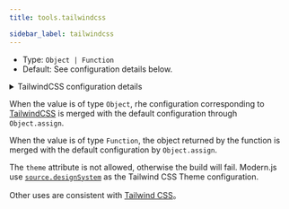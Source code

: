 ```yaml
---
title: tools.tailwindcss

sidebar_label: tailwindcss
---
```


- Type: `Object | Function`
- Default: See configuration details below.

<details>
  <summary>TailwindCSS configuration details</summary>

```js
const tailwind = {
  content: [
    './config/html/**/*.html',
    './config/html/**/*.ejs',
    './config/html/**/*.hbs',
    './src/**/*.js',
    './src/**/*.jsx',
    './src/**/*.ts',
    './src/**/*.tsx',
    './storybook/**/*',
  ],
  theme: source.designSystem, // Use source.design System configuration as Tailwind CSS Theme configuration
};
```

:::tip Tips
More about: <a href="https://tailwindcss.com/docs/configuration" target="_blank">TailwindCSS configuration</a>。
:::

</details>

When the value is of type `Object`, rhe configuration corresponding to [TailwindCSS](https://tailwindcss.com/docs/configuration) is merged with the default configuration through `Object.assign`.

When the value is of type `Function`, the object returned by the function is merged with the default configuration by `Object.assign`.

The `theme` attribute is not allowed, otherwise the build will fail. Modern.js use [`source.designSystem`](/docs/configure/app/source/design-system) as the Tailwind CSS Theme configuration.

Other uses are consistent with [Tailwind CSS](https://tailwindcss.com/docs/configuration)。
